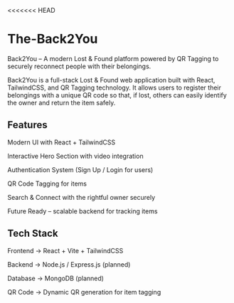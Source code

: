 <<<<<<< HEAD
# The-Back2You
Back2You – A modern Lost &amp; Found platform powered by QR Tagging to securely reconnect people with their belongings.

Back2You is a full-stack Lost & Found web application built with React, TailwindCSS, and QR Tagging technology.
It allows users to register their belongings with a unique QR code so that, if lost, others can easily identify the owner and return the item safely.

 ## Features

Modern UI with React + TailwindCSS

Interactive Hero Section with video integration

Authentication System (Sign Up / Login for users)

QR Code Tagging for items

Search & Connect with the rightful owner securely

Future Ready – scalable backend for tracking items



## Tech Stack

Frontend → React + Vite + TailwindCSS

Backend → Node.js / Express.js (planned)

Database → MongoDB (planned)

QR Code → Dynamic QR generation for item tagging
